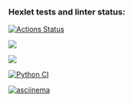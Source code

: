 ### Hexlet tests and linter status:
[![Actions Status](https://github.com/Dddarknight/python-project-lvl2/workflows/hexlet-check/badge.svg)](https://github.com/Dddarknight/python-project-lvl2/actions)

<a href="https://codeclimate.com/github/Dddarknight/python-project-lvl2/maintainability"><img src="https://api.codeclimate.com/v1/badges/f28009ac853edfa39fe8/maintainability" /></a>

<a href="https://codeclimate.com/github/Dddarknight/python-project-lvl2/test_coverage"><img src="https://api.codeclimate.com/v1/badges/f28009ac853edfa39fe8/test_coverage" /></a>

[![Python CI](https://github.com/Dddarknight/python-project-lvl2/actions/workflows/pyci.yml/badge.svg)](https://github.com/Dddarknight/python-project-lvl2/actions)

[![asciinema](https://asciinema.org/a/htP3S68jeBmb0p8yWY6KHmfms.svg)](https://asciinema.org/a/htP3S68jeBmb0p8yWY6KHmfms)
